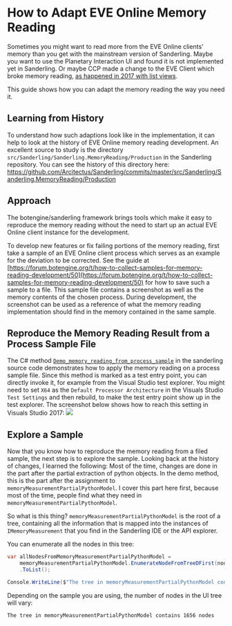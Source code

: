 # How to Adapt EVE Online Memory Reading

Sometimes you might want to read more from the EVE Online clients' memory than you get with the mainstream version of Sanderling. Maybe you want to use the Planetary Interaction UI and found it is not implemented yet in Sanderling. Or maybe CCP made a change to the EVE Client which broke memory reading, [as happened in 2017 with list views](https://forum.botengine.org/t/no-entries-after-last-eve-update/217).

This guide shows how you can adapt the memory reading the way you need it.


## Learning from History

To understand how such adaptions look like in the implementation, it can help to look at the history of EVE Online memory reading development.
An excellent source to study is the directory `src/Sanderling/Sanderling.MemoryReading/Production` in the Sanderling repository. You can see the history of this directory here:
https://github.com/Arcitectus/Sanderling/commits/master/src/Sanderling/Sanderling.MemoryReading/Production


## Approach

The botengine/sanderling framework brings tools which make it easy to reproduce the memory reading without the need to start up an actual EVE Online client instance for the development.

To develop new features or fix failing portions of the memory reading, first take a sample of an EVE Online client process which serves as an example for the deviation to be corrected.
See the guide at [https://forum.botengine.org/t/how-to-collect-samples-for-memory-reading-development/50](https://forum.botengine.org/t/how-to-collect-samples-for-memory-reading-development/50) for how to save such a sample to a file. This sample file contains a screenshot as well as the memory contents of the chosen process. During development, the screenshot can be used as a reference of what the memory reading implementation should find in the memory contained in the same sample.


## Reproduce the Memory Reading Result from a Process Sample File

The C# method [`Demo_memory_reading_from_process_sample`](./../src/Sanderling/Sanderling.MemoryReading.Test/MemoryReadingDemo.cs#L14) in the sanderling source code demonstrates how to apply the memory reading on a process sample file.
Since this method is marked as a test entry point, you can directly invoke it, for example from the Visual Studio test explorer.
You might need to set `X64` as the `Default Processor Architecture` in the Visuals Studio `Test Settings` and then rebuild, to make the test entry point show up in the test explorer.
The screenshot below shows how to reach this setting in Visuals Studio 2017:
![](image/Test-Settings.Processor-Architecture.png)

## Explore a Sample

Now that you know how to reproduce the memory reading from a filed sample, the next step is to explore the sample.
Looking back at the history of changes, I learned the following: Most of the time, changes are done in the part after the partial extraction of python objects. In the demo method, this is the part after the assignment to `memoryMeasurementPartialPythonModel`.
I cover this part here first, because most of the time, people find what they need in `memoryMeasurementPartialPythonModel`.

So what is this thing? `memoryMeasurementPartialPythonModel` is the root of a tree, containing all the information that is mapped into the instances of `IMemoryMeasurement` that you find in the Sanderling IDE or the API explorer.

You can enumerate all the nodes in this tree:
```c#
var allNodesFromMemoryMeasurementPartialPythonModel =
    memoryMeasurementPartialPythonModel.EnumerateNodeFromTreeDFirst(node => node.GetListChild())
    .ToList();

Console.WriteLine($"The tree in memoryMeasurementPartialPythonModel contains { allNodesFromMemoryMeasurementPartialPythonModel.Count } nodes");
```

Depending on the sample you are using, the number of nodes in the UI tree will vary:
```console
The tree in memoryMeasurementPartialPythonModel contains 1656 nodes
```
